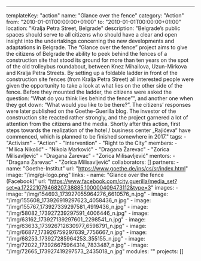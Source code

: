 ---
  templateKey: "action"
  name: "Glance over the fence"
  category: "Action"
  from: "2010-01-01T00:00:00+01:00"
  to: "2010-01-01T00:00:00+01:00"
  location: "Kralja Petra Street, Belgrade"
  description: "Belgrade’s public spaces should serve to all citizens who should have a clear and open insight into the undertakings concerning the new developments and adaptations in Belgrade. The “Glance over the fence” project aims to give the citizens of Belgrade the ability to peek behind the fences of a construction site that stood its ground for more than ten years on the spot of the old trolleybus roundabout, between Knez Mihailova, Uzun-Mirkova and Kralja Petra Streets. By setting up a foldable ladder in front of the construction site fences (from Kralja Petra Street) all interested people were given the opportunity to take a look at what lies on the other side of the fence. Before they mounted the ladder, the citizens were asked the question: “What do you think lies behind the fence””, and another one when they got down: “What would you like to be there?”. The citizens’ responses were later published on the Goethe-Guerilla blog. The investor of the construction site reacted rather strongly, and the project garnered a lot of attention from the citizens and the media. Shortly after this action, first steps towards the realization of the hotel / business center „Rajićeva“ have commenced, which is planned to be finished somewhere in 2017."
  tags: 
    - "Activism"
    - "Action"
    - "Intervention"
    - "Right to the City"
  members: 
    - "Milica Nikolić"
    - "Nikola Marković"
    - "Dragana Žarevac"
    - "Zorica Milisavljević"
    - "Dragana Žarevac"
    - "Zorica Milisavljević"
  mentors: 
    - "Dragana Žarevac"
    - "Zorica Milisavljević"
  collaborators: []
  partners: 
    - 
      name: "Goethe-Institut"
      url: "https://www.goethe.de/ins/cs/sr/index.html"
      image: "/img/gi-logo.png"
  links: 
    - 
      name: "Glance over the fence (Facebook)"
      url: "https://www.facebook.com/city.guerilla/media_set?set=a.172221079468207.38885.100000409473112&type=3"
  images: 
    - 
      image: "/img/154693_173927055964276_6610576_n.jpg"
    - 
      image: "/img/155608_173926919297623_4058436_n.jpg"
    - 
      image: "/img/155767_173927339297581_4919436_n.jpg"
    - 
      image: "/img/58082_173927239297591_4006446_n.jpg"
    - 
      image: "/img/63162_173927139297601_2298541_n.jpg"
    - 
      image: "/img/63633_173926712630977_6598791_n.jpg"
    - 
      image: "/img/66877_173926759297639_7756667_n.jpg"
    - 
      image: "/img/68253_173927285964253_355155_n.jpg"
    - 
      image: "/img/72022_173926675964314_7833487_n.jpg"
    - 
      image: "/img/72665_173927419297573_2435018_n.jpg"
  modules: ""
  projects: []
